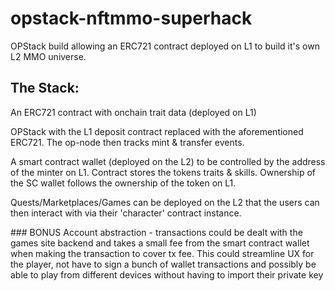 # opstack-nftmmo-superhack
OPStack build allowing an ERC721 contract deployed on L1 to build it's own L2 MMO universe.

## The Stack:
An ERC721 contract with onchain trait data (deployed on L1)

OPStack with the L1 deposit contract replaced with the aforementioned ERC721. The op-node then tracks mint & transfer events.

A smart contract wallet (deployed on the L2) to be controlled by the address of the minter on L1. Contract stores the tokens traits & skills.  Ownership of the SC wallet follows the ownership of the token on L1.

Quests/Marketplaces/Games can be deployed on the L2 that the users can then interact with via their 'character' contract instance.

### BONUS
Account abstraction - transactions could be dealt with the games site backend and takes a small fee from the smart contract wallet when making the transaction to cover tx fee.
This could streamline UX for the player, not have to sign a bunch of wallet transactions and possibly be able to play from different devices without having to import their private key
